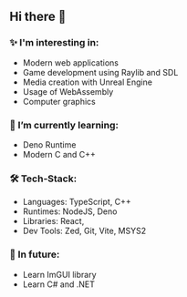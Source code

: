 ## Hi there 👋

### ✨ I'm interesting in:
- Modern web applications
- Game development using Raylib and SDL
- Media creation with Unreal Engine
- Usage of WebAssembly
- Computer graphics

### 🌱 I’m currently learning:
- Deno Runtime
- Modern C and C++

### 🛠️ Tech-Stack:
- Languages: TypeScript, C++
- Runtimes: NodeJS, Deno
- Libraries: React, 
- Dev Tools: Zed, Git, Vite, MSYS2

### 📌 In future:
- Learn ImGUI library
- Learn C# and .NET
